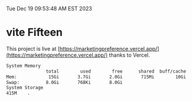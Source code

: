 Tue Dec 19 09:53:48 AM EST 2023

# vite Fifteen


This project is live at [https://marketingpreference.vercel.app/](https://marketingpreference.vercel.app/) thanks to Vercel.

```bash
System Memory
               total        used        free      shared  buff/cache   available
Mem:            15Gi       3.7Gi       2.0Gi       715Mi        10Gi        11Gi
Swap:          8.0Gi       768Ki       8.0Gi
System Storage
415M	.
```
```bash

